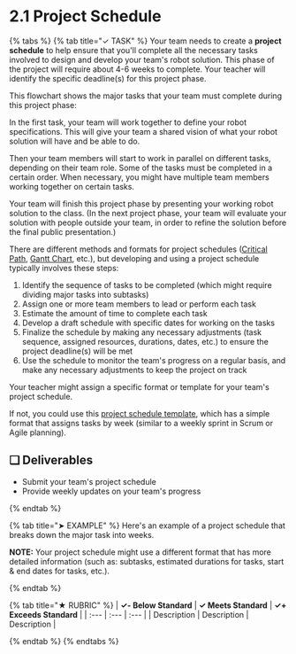 # 2.1 Project Schedule

{% tabs %}
{% tab title="✓ TASK" %}
Your team needs to create a **project schedule** to help ensure that you'll complete all the necessary tasks involved to design and develop your team's robot solution. This phase of the project will require about 4-6 weeks to complete. Your teacher will identify the specific deadline\(s\) for this project phase.

This flowchart shows the major tasks that your team must complete during this project phase:

In the first task, your team will work together to define your robot specifications. This will give your team a shared vision of what your robot solution will have and be able to do.

Then your team members will start to work in parallel on different tasks, depending on their team role. Some of the tasks must be completed in a certain order. When necessary, you might have multiple team members working together on certain tasks.

Your team will finish this project phase by presenting your working robot solution to the class. \(In the next project phase, your team will evaluate your solution with people outside your team, in order to refine the solution before the final public presentation.\)

There are different methods and formats for project schedules \([Critical Path](https://en.wikipedia.org/wiki/Critical_path_method), [Gantt Chart](https://en.wikipedia.org/wiki/Gantt_chart), etc.\), but developing and using a project schedule typically involves these steps:

1. Identify the sequence of tasks to be completed \(which might require dividing major tasks into subtasks\)
2. Assign one or more team members to lead or perform each task
3. Estimate the amount of time to complete each task
4. Develop a draft schedule with specific dates for working on the tasks
5. Finalize the schedule by making any necessary adjustments \(task sequence, assigned resources, durations, dates, etc.\) to ensure the project deadline\(s\) will be met
6. Use the schedule to monitor the team's progress on a regular basis, and make any necessary adjustments to keep the project on track

Your teacher might assign a specific format or template for your team's project schedule.

If not, you could use this [project schedule template](https://drive.google.com/open?id=1gxi2pBl3kJC_UwEbcpEFcH7PRejXRBpvPFEpAQUb6U4), which has a simple format that assigns tasks by week \(similar to a weekly sprint in Scrum or Agile planning\).

## **❏ Deliverables**

* Submit your team's project schedule
* Provide weekly updates on your team's progress

{% endtab %}

{% tab title="➤ EXAMPLE" %}
Here's an example of a project schedule that breaks down the major task into weeks.

**NOTE:** Your project schedule might use a different format that has more detailed information \(such as: subtasks, estimated durations for tasks, start & end dates for tasks, etc.\).

{% endtab %}

{% tab title="★ RUBRIC" %}
| **✓- Below Standard** | **✓ Meets Standard** | **✓+ Exceeds Standard** |
| :--- | :--- | :--- |
| Description | Description | Description |

{% endtab %}
{% endtabs %}
